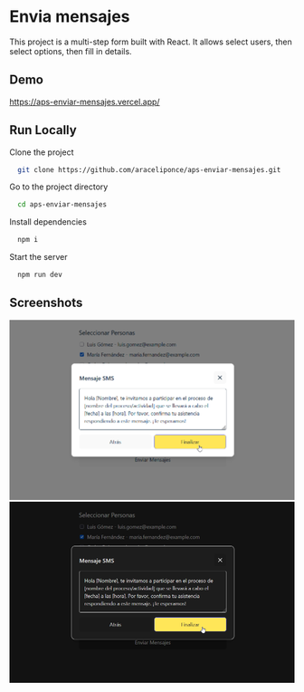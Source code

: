 # Envia mensajes

This project is a multi-step form built with React. It allows select users, then select options, then fill in details.
## Demo

<https://aps-enviar-mensajes.vercel.app/>
## Run Locally

Clone the project

```bash
  git clone https://github.com/araceliponce/aps-enviar-mensajes.git
```

Go to the project directory

```bash
  cd aps-enviar-mensajes
```

Install dependencies

```bash
  npm i
```

Start the server

```bash
  npm run dev
```
## Screenshots

![Screenshot 1](ss-1.png)
![Screenshot 2](ss-2.png)

